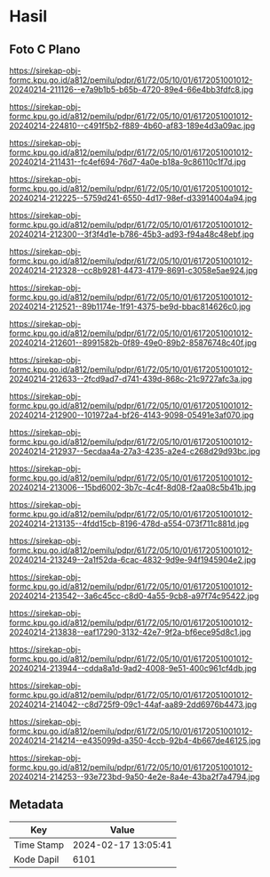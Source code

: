 # Hasil

## Foto C Plano

https://sirekap-obj-formc.kpu.go.id/a812/pemilu/pdpr/61/72/05/10/01/6172051001012-20240214-211126--e7a9b1b5-b65b-4720-89e4-66e4bb3fdfc8.jpg

https://sirekap-obj-formc.kpu.go.id/a812/pemilu/pdpr/61/72/05/10/01/6172051001012-20240214-224810--c491f5b2-f889-4b60-af83-189e4d3a09ac.jpg

https://sirekap-obj-formc.kpu.go.id/a812/pemilu/pdpr/61/72/05/10/01/6172051001012-20240214-211431--fc4ef694-76d7-4a0e-b18a-9c86110c1f7d.jpg

https://sirekap-obj-formc.kpu.go.id/a812/pemilu/pdpr/61/72/05/10/01/6172051001012-20240214-212225--5759d241-6550-4d17-98ef-d33914004a94.jpg

https://sirekap-obj-formc.kpu.go.id/a812/pemilu/pdpr/61/72/05/10/01/6172051001012-20240214-212300--3f3f4d1e-b786-45b3-ad93-f94a48c48ebf.jpg

https://sirekap-obj-formc.kpu.go.id/a812/pemilu/pdpr/61/72/05/10/01/6172051001012-20240214-212328--cc8b9281-4473-4179-8691-c3058e5ae924.jpg

https://sirekap-obj-formc.kpu.go.id/a812/pemilu/pdpr/61/72/05/10/01/6172051001012-20240214-212521--89b1174e-1f91-4375-be9d-bbac814626c0.jpg

https://sirekap-obj-formc.kpu.go.id/a812/pemilu/pdpr/61/72/05/10/01/6172051001012-20240214-212601--8991582b-0f89-49e0-89b2-85876748c40f.jpg

https://sirekap-obj-formc.kpu.go.id/a812/pemilu/pdpr/61/72/05/10/01/6172051001012-20240214-212633--2fcd9ad7-d741-439d-868c-21c9727afc3a.jpg

https://sirekap-obj-formc.kpu.go.id/a812/pemilu/pdpr/61/72/05/10/01/6172051001012-20240214-212900--101972a4-bf26-4143-9098-05491e3af070.jpg

https://sirekap-obj-formc.kpu.go.id/a812/pemilu/pdpr/61/72/05/10/01/6172051001012-20240214-212937--5ecdaa4a-27a3-4235-a2e4-c268d29d93bc.jpg

https://sirekap-obj-formc.kpu.go.id/a812/pemilu/pdpr/61/72/05/10/01/6172051001012-20240214-213006--15bd6002-3b7c-4c4f-8d08-f2aa08c5b41b.jpg

https://sirekap-obj-formc.kpu.go.id/a812/pemilu/pdpr/61/72/05/10/01/6172051001012-20240214-213135--4fdd15cb-8196-478d-a554-073f711c881d.jpg

https://sirekap-obj-formc.kpu.go.id/a812/pemilu/pdpr/61/72/05/10/01/6172051001012-20240214-213249--2a1f52da-6cac-4832-9d9e-94f1945904e2.jpg

https://sirekap-obj-formc.kpu.go.id/a812/pemilu/pdpr/61/72/05/10/01/6172051001012-20240214-213542--3a6c45cc-c8d0-4a55-9cb8-a97f74c95422.jpg

https://sirekap-obj-formc.kpu.go.id/a812/pemilu/pdpr/61/72/05/10/01/6172051001012-20240214-213838--eaf17290-3132-42e7-9f2a-bf6ece95d8c1.jpg

https://sirekap-obj-formc.kpu.go.id/a812/pemilu/pdpr/61/72/05/10/01/6172051001012-20240214-213944--cdda8a1d-9ad2-4008-9e51-400c961cf4db.jpg

https://sirekap-obj-formc.kpu.go.id/a812/pemilu/pdpr/61/72/05/10/01/6172051001012-20240214-214042--c8d725f9-09c1-44af-aa89-2dd6976b4473.jpg

https://sirekap-obj-formc.kpu.go.id/a812/pemilu/pdpr/61/72/05/10/01/6172051001012-20240214-214214--e435099d-a350-4ccb-92b4-4b667de46125.jpg

https://sirekap-obj-formc.kpu.go.id/a812/pemilu/pdpr/61/72/05/10/01/6172051001012-20240214-214253--93e723bd-9a50-4e2e-8a4e-43ba2f7a4794.jpg


## Metadata

| Key        | Value               |
| ---------- | ------------------- |
| Time Stamp | 2024-02-17 13:05:41 |
| Kode Dapil | 6101                |



